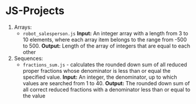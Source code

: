 # JS-Projects
<ol>
	<li>Arrays:
		<ul>
			<li><code>robot_salesperson.js</code> <strong>Input:</strong> An integer array with a length from 3 to 10 elements, where each array item belongs to the range from -500 to 500. <strong>Output:</strong> Length of the array of integers that are equal to each other</li>
		</ul>
	</li>
	<li>Sequences:
		<ul>
			<li><code>fractions_sum.js</code> - calculates the rounded down sum of all reduced proper fractions whose denominator is less than or equal the specified value. <strong>Input:</strong>  An integer, the denominator, up to which values are searched from 1 to 40. <strong>Output:</strong> The rounded down sum of all correct reduced fractions with a denominator less than or equal to the value</li>
		</ul>
	</li>
</ol>